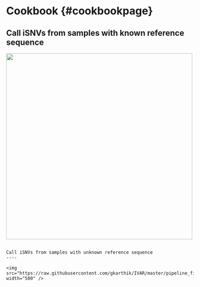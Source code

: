 Cookbook {#cookbookpage}
============

Call iSNVs from samples with known reference sequence
----

<img src="https://raw.githubusercontent.com/gkarthik/IVAR/master/pipeline/pipeline.png" width="500" />

```

Call iSNVs from samples with unknown reference sequence
----

<img src="https://raw.githubusercontent.com/gkarthik/IVAR/master/pipeline_field/pipeline_field.png" width="500" />

```

```
